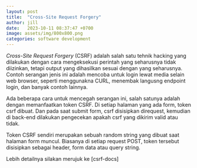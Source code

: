 ```yaml
---
layout: post
title:  "Cross-Site Request Forgery"
author: jill
date:   2023-10-11 08:37:47 +0700
image: assets/img/800x800.png
categories: software development
---
```

*Cross-Site Request Forgery* (CSRF) adalah salah satu tehnik hacking yang dilakukan dengan cara 
mengeksekusi perintah yang seharusnya tidak diizinkan, tetapi output yang dihasilkan sesuai dengan 
yang seharusnya. Contoh serangan jenis ini adalah mencoba untuk login lewat media selain web browser, 
seperti menggunakna CURL, menembak langusng endpoint login, dan banyak contoh lainnya.

Ada beberapa cara untuk mencegah serangan ini, salah satunya adalah dengan memanfaatkan token CSRF. Di 
setiap halaman yang ada form, token csrf dibuat. Dan pada saat submit form, csrf disisipkan direquest, 
kemudian di back-end dilakukan pengecekan apakah csrf yang dikirim valid atau tidak.

Token CSRF sendiri merupakan sebuah random string yang dibuat saat halaman form muncul. Biasanya di setiap 
request POST, token tersebut disisipkan sebagai header, form data atau query string.

Lebih detailnya silakan merujuk ke [csrf-docs]

[crsf-docs]: https://en.wikipedia.org/wiki/Cross-site_request_forgery
